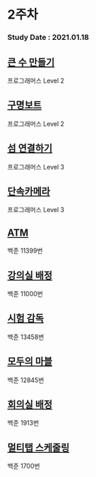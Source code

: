 # 2주차

### Study Date : 2021.01.18

## [큰 수 만들기](https://programmers.co.kr/learn/courses/30/lessons/42883)
프로그래머스 Level 2

## [구명보트](https://programmers.co.kr/learn/courses/30/lessons/42885)
프로그래머스 Level 2 

## [섬 연결하기](https://programmers.co.kr/learn/courses/30/lessons/42861)
프로그래머스 Level 3 

## [단속카메라](https://programmers.co.kr/learn/courses/30/lessons/42884)
프로그래머스 Level 3

## [ATM](https://www.acmicpc.net/problem/11399)
백준 11399번

## [강의실 배정](https://www.acmicpc.net/problem/11000)
백준 11000번

## [시험 감독](https://www.acmicpc.net/problem/13458)
백준 13458번

## [모두의 마블](https://www.acmicpc.net/problem/12845)
백준 12845번

## [회의실 배정](https://www.acmicpc.net/problem/1931)
백준 1913번

## [멀티탭 스케줄링](https://www.acmicpc.net/problem/1700)
백준 1700번
